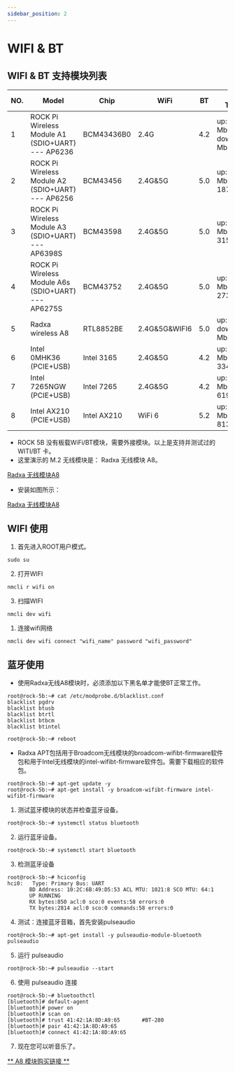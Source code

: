 ```yaml
---
sidebar_position: 2
---
```


# WIFI & BT

## WIFI & BT 支持模块列表

| NO. | Model                                               | Chip        | WiFi          | BT  | WIFI Throughput                       | Remark                                              |
| --- | --------------------------------------------------- | ----------- | ------------- | --- | ------------------------------------- | --------------------------------------------------- |
| 1   | ROCK Pi Wireless Module A1 (SDIO+UART) --- AP6236   | BCM43436B0  | 2.4G          | 4.2 | up:23.5 Mbits/sec down:40.4 Mbits/sec |                                                     |
| 2   | ROCK Pi Wireless Module A2 (SDIO+UART) --- AP6256   | BCM43456    | 2.4G&5G       | 5.0 | up:196 Mbits/sec down: 187 Mbits/sec  |                                                     |
| 3   | ROCK Pi Wireless Module A3 (SDIO+UART) --- AP6398S  | BCM43598    | 2.4G&5G       | 5.0 | up:336 Mbits/sec down: 315 Mbits/sec  |                                                     |
| 4   | ROCK Pi Wireless Module A6s (SDIO+UART) --- AP6275S | BCM43752    | 2.4G&5G       | 5.0 | up:234 Mbits/sec down: 273 Mbits/sec  |                                                     |
| 5   | Radxa wireless A8                                   | RTL8852BE   | 2.4G&5G&WIFI6 | 5.0 | up:600Mbits/sec down:900 Mbits/sec    |                                                     |
| 6   | Intel 0MHK36 (PCIE+USB)                             | Intel 3165  | 2.4G&5G       | 4.2 | up:283 Mbits/sec down: 334 Mbits/sec  |                                                     |
| 7   | Intel 7265NGW (PCIE+USB)                            | Intel 7265  | 2.4G&5G       | 4.2 | up:363 Mbits/sec down: 619 Mbits/sec  |                                                     |
| 8   | Intel AX210 (PCIE+USB)                              | Intel AX210 | WiFi 6        | 5.2 | up: 859 Mbits/sec down: 813 Mbits/sec |                                                     |

- ROCK 5B 没有板载WiFi/BT模块，需要外接模块。以上是支持并测试过的 WITI/BT 卡。
- 这里演示的 M.2 无线模块是： Radxa 无线模块 A8。

[Radxa 无线模块A8](/zh/img/accessories/a8-module-01.webp)

- 安装如图所示：

[Radxa 无线模块A8](/zh/img/accessories/a8-module-02.webp)

## WIFI 使用

1. 首先进入ROOT用户模式。

```
sudo su
```

2. 打开WIFI

```
nmcli r wifi on
```

3. 扫描WIFI

```
nmcli dev wifi
```

1. 连接wifi网络

```
nmcli dev wifi connect "wifi_name" password "wifi_password"
```

## 蓝牙使用

- 使用Radxa无线A8模块时，必须添加以下黑名单才能使BT正常工作。

```
root@rock-5b:~# cat /etc/modprobe.d/blacklist.conf
blacklist pgdrv
blacklist btusb
blacklist btrtl
blacklist btbcm
blacklist btintel

root@rock-5b:~# reboot
```

- Radxa APT包括用于Broadcom无线模块的broadcom-wifibt-firmware软件包和用于Intel无线模块的intel-wifibt-firmware软件包。需要下载相应的软件包。

```
root@rock-5b:~# apt-get update -y
root@rock-5b:~# apt-get install -y broadcom-wifibt-firmware intel-wifibt-firmware
```

1. 测试蓝牙模块的状态并检查蓝牙设备。

```
root@rock-5b:~# systemctl status bluetooth
```

2. 运行蓝牙设备。

```
root@rock-5b:~# systemctl start bluetooth
```

3. 检测蓝牙设备

```
root@rock-5b:~# hciconfig
hci0:   Type: Primary Bus: UART
       BD Address: 10:2C:6B:49:D5:53 ACL MTU: 1021:8 SCO MTU: 64:1
       UP RUNNING
       RX bytes:850 acl:0 sco:0 events:58 errors:0
       TX bytes:2814 acl:0 sco:0 commands:58 errors:0
```

4. 测试：连接蓝牙音箱，首先安装pulseaudio

```
root@rock-5b:~# apt-get install -y pulseaudio-module-bluetooth pulseaudio
```

5. 运行 pulseaudio

```
root@rock-5b:~# pulseaudio --start
```

6. 使用 pulseaudio 连接

```
root@rock-5b:~# bluetoothctl
[bluetooth]# default-agent
[bluetooth]# power on
[bluetooth]# scan on
[bluetooth]# trust 41:42:1A:8D:A9:65       #BT-280
[bluetooth]# pair 41:42:1A:8D:A9:65
[bluetooth]# connect 41:42:1A:8D:A9:65
```

7. 现在您可以听音乐了。

[** A8 模块购买链接 **](https://radxa.com/products/accessories/wireless-module-a8#buy)
